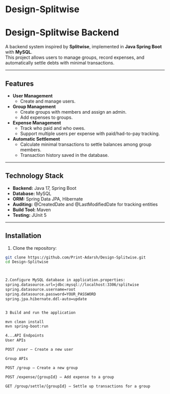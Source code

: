 # Design-Splitwise

# Design-Splitwise Backend

A backend system inspired by **Splitwise**, implemented in **Java Spring Boot** with **MySQL**.  
This project allows users to manage groups, record expenses, and automatically settle debts with minimal transactions.

---

## Features

- **User Management**
  - Create and manage users.
- **Group Management**
  - Create groups with members and assign an admin.
  - Add expenses to groups.
- **Expense Management**
  - Track who paid and who owes.
  - Support multiple users per expense with paid/had-to-pay tracking.
- **Automatic Settlement**
  - Calculate minimal transactions to settle balances among group members.
  - Transaction history saved in the database.

---

## Technology Stack

- **Backend:** Java 17, Spring Boot
- **Database:** MySQL
- **ORM:** Spring Data JPA, Hibernate
- **Auditing:** @CreatedDate and @LastModifiedDate for tracking entities
- **Build Tool:** Maven
- **Testing:** JUnit 5

---

## Installation

1. Clone the repository:

```bash
git clone https://github.com/Print-Adarsh/Design-Splitwise.git
cd Design-Splitwise



2.Configure MySQL database in application.properties:
spring.datasource.url=jdbc:mysql://localhost:3306/splitwise
spring.datasource.username=root
spring.datasource.password=YOUR_PASSWORD
spring.jpa.hibernate.ddl-auto=update


3 Build and run the application 

mvn clean install
mvn spring-boot:run

4...API Endpoints
User APIs

POST /user – Create a new user

Group APIs

POST /group – Create a new group

POST /expense/{groupId} – Add expense to a group

GET /group/settle/{groupId} – Settle up transactions for a group
